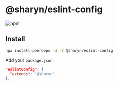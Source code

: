 # @sharyn/eslint-config

![npm](https://img.shields.io/npm/v/@sharyn/eslint-config.svg)

## Install

```bash
npx install-peerdeps -d -Y @sharyn/eslint-config
```

Add your `package.json`:

```json
"eslintConfig": {
  "extends": "@sharyn"
},
```

